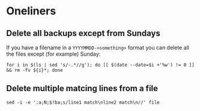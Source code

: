 # Oneliners

## Delete all backups except from Sundays

If you have a filename in a `YYYYMMDD-<something>` format you can delete all the files
except (for example) Sunday:

```
for i in $(ls | sed 's/-.*//g'); do [[ $(date --date=$i +'%w') != 0 ]] && rm -fv ${i}*; done
```

## Delete multiple matcing lines from a file

```
sed -i -e ':a;N;$!ba;s/line1 match\nline2 match\n//' file
```
